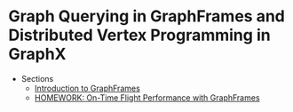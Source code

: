 Graph Querying in GraphFrames and Distributed Vertex Programming in GraphX
=======

* Sections
    * [Introduction to GraphFrames](15_GraphX/026_GraphFramesUserGuide.md)
    * [HOMEWORK: On-Time Flight Performance with GraphFrames](15_GraphX/028_OnTimeFlightPerformance.md)
